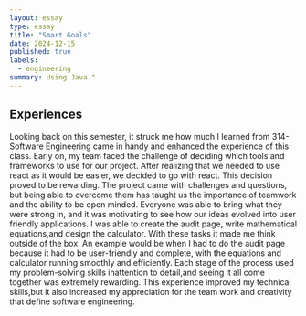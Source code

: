 ```yaml
---
layout: essay
type: essay
title: "Smart Goals"
date: 2024-12-15
published: true
labels:
  - engineering
summary: Using Java."
---
```


## Experiences
  Looking back on this semester, it struck me how much I learned from 314-Software Engineering  came in handy and enhanced the experience of this class.  Early on, my team faced the challenge of deciding which tools and frameworks to use for our project. After realizing that we needed to use react as it would be easier, we decided to go with react. This decision proved to be rewarding. The project came with challenges and questions, but being able to overcome them has taught us the importance of teamwork and the ability to be open minded. Everyone was able to bring what they were strong in, and it was motivating to see how our ideas evolved into user friendly  applications.
  I was able to create the audit page, write mathematical equations,and design the calculator. With these tasks it made me think outside of the box. An example would be when I had to do the audit page because it had to be user-friendly and complete, with the equations and calculator running smoothly and efficiently. Each stage of the process used my problem-solving skills inattention to detail,and seeing it all come together was extremely rewarding. This experience improved my technical skills,but it also increased my appreciation for the team work and creativity that define software engineering.
